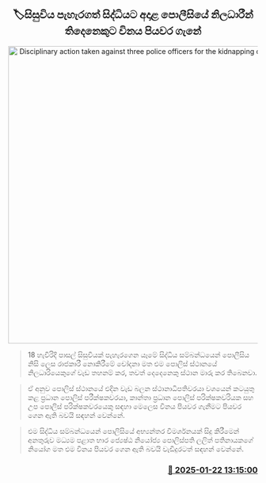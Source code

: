 <p align='center'><b><h2 align='center' title='Disciplinary action taken against three police officers for the kidnapping of the student'>🏷සිසුවිය පැහැරගත් සිද්ධියට අදාළ පොලීසියේ නිලධාරීන් තිදෙනෙකුට විනය පියවර ගැනේ</h2></b></p>
<p align='center'><img src='https://helakuru.sgp1.cdn.digitaloceanspaces.com/esana/images/lib/girl-kidnap-nn.jpg' width='600' alt='Disciplinary action taken against three police officers for the kidnapping of the student'></p>

> 18 හැවිරිදි පාසල් සිසුවියක් පැහැරගෙන යෑමේ සිද්ධිය සම්බන්ධයෙන් පොලීසිය නිසි ලෙස රාජකාරී නොකිරීමේ චෝදනා මත එම පොලිස් ස්ථානයේ නිලධාරියෙකුගේ වැඩ තහනම් කර, තවත් දෙදෙනෙකු ස්ථාන මාරු කර තිබෙනවා.

> ඒ අනුව පොලිස් ස්ථානයේ එදින වැඩ බලන ස්ථානාධිපතිවරයා වශයෙන් කටයුතු කළ ප්‍රධාන පොලිස් පරීක්ෂකවරයා, කාන්තා ප්‍රධාන පොලිස් පරික්ෂකවරියක සහ උප පොලිස් පරික්ෂකවරයෙකු සඳහා මෙලෙස විනය පියවර ගැනීමට පියවර ගෙන ඇති බවයි සඳහන් වෙන්නේ.

> එම සිද්ධිය සම්බන්ධයෙන් පොලිසියේ අභ්‍යන්තර විමර්ශනයක් සිදු කිරීමෙන් අනතුරුව මධ්‍යම පළාත භාර ජ්‍යෙෂ්ඨ නියෝජ්‍ය පොලිස්පති ලලිත් පතිනායකගේ නියෝග මත එම විනය පියවර ගෙන ඇති බවයි වැඩිදුරටත් සඳහන් වෙන්නේ.



<h3 align='right'><a href='https://www.helakuru.lk/esana/p/106794/'>📅 2025-01-22 13:15:00</a></h3>
